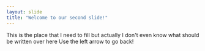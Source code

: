 ```yaml
---
layout: slide
title: "Welcome to our second slide!"
---
```

This is the place that I need to fill but actually I don't even know what should be written over here
Use the left arrow to go back!
